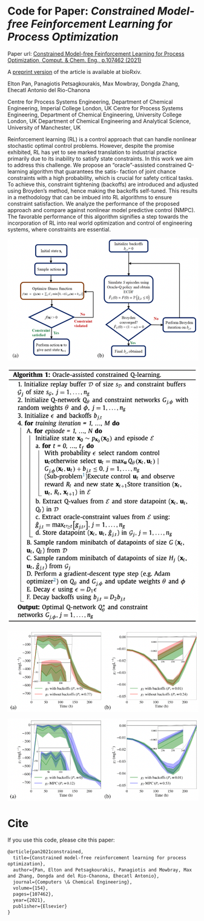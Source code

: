 # Code for Paper: *Constrained Model-free Feinforcement Learning for Process Optimization*

Paper url: [Constrained Model-free Feinforcement Learning for Process Optimization, Comput. & Chem. Eng., p.107462 (2021)](https://www.sciencedirect.com/science/article/abs/pii/S0098135421002404)

A [preprint version](https://arxiv.org/abs/2011.07925) of the article is available at bioRxiv.

Elton Pan, Panagiotis Petsagkourakis, Max Mowbray, Dongda Zhang, Ehecatl Antonio del Rio-Chanona

Centre for Process Systems Engineering, Department of Chemical Engineering, Imperial College London, UK
Centre for Process Systems Engineering, Department of Chemical Engineering, University College London, UK
Department of Chemical Engineering and Analytical Science, University of Manchester, UK

Reinforcement learning (RL) is a control approach that can handle nonlinear stochastic optimal control problems. However, despite the promise exhibited, RL has yet to see marked translation to industrial practice primarily due to its inability to satisfy state constraints. In this work we aim to address this challenge. We propose an “oracle”-assisted constrained Q-learning algorithm that guarantees the satis- faction of joint chance constraints with a high probability, which is crucial for safety critical tasks. To achieve this, constraint tightening (backoffs) are introduced and adjusted using Broyden’s method, hence making the backoffs self-tuned. This results in a methodology that can be imbued into RL algorithms to ensure constraint satisfaction. We analyze the performance of the proposed approach and compare against nonlinear model predictive control (NMPC). The favorable performance of this algorithm signifies a step towards the incorporation of RL into real world optimization and control of engineering systems, where constraints are essential.

![Alt text](/figures/flow_chart.png "overview")

![Alt text](/figures/pseudo_code.png "osda")

![Alt text](/figures/case_study1_backoff.png "shap")

![Alt text](/figures/case_study1_mpc.png "shap")

# Cite
If you use this code, please cite this paper:
```
@article{pan2021constrained,
  title={Constrained model-free reinforcement learning for process optimization},
  author={Pan, Elton and Petsagkourakis, Panagiotis and Mowbray, Max and Zhang, Dongda and del Rio-Chanona, Ehecatl Antonio},
  journal={Computers \& Chemical Engineering},
  volume={154},
  pages={107462},
  year={2021},
  publisher={Elsevier}
}
```